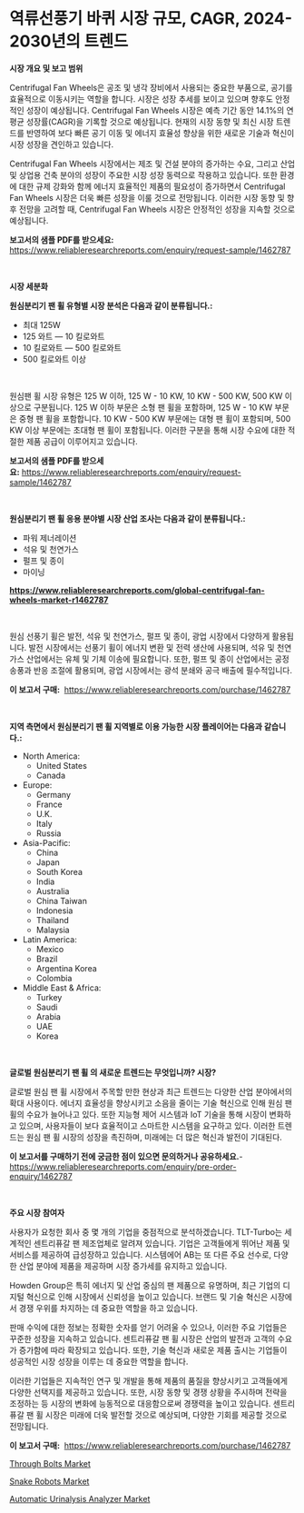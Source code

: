 <p><h1>역류선풍기 바퀴 시장 규모, CAGR, 2024-2030년의 트렌드</h1></p><p><strong>시장 개요 및 보고 범위</strong></p>
<p><p>Centrifugal Fan Wheels은 공조 및 냉각 장비에서 사용되는 중요한 부품으로, 공기를 효율적으로 이동시키는 역할을 합니다. 시장은 성장 추세를 보이고 있으며 향후도 안정적인 성장이 예상됩니다. Centrifugal Fan Wheels 시장은 예측 기간 동안 14.1%의 연평균 성장률(CAGR)을 기록할 것으로 예상됩니다. 현재의 시장 동향 및 최신 시장 트렌드를 반영하여 보다 빠른 공기 이동 및 에너지 효율성 향상을 위한 새로운 기술과 혁신이 시장 성장을 견인하고 있습니다.</p><p>Centrifugal Fan Wheels 시장에서는 제조 및 건설 분야의 증가하는 수요, 그리고 산업 및 상업용 건축 분야의 성장이 주요한 시장 성장 동력으로 작용하고 있습니다. 또한 환경에 대한 규제 강화와 함께 에너지 효율적인 제품의 필요성이 증가하면서 Centrifugal Fan Wheels 시장은 더욱 빠른 성장을 이룰 것으로 전망됩니다. 이러한 시장 동향 및 향후 전망을 고려할 때, Centrifugal Fan Wheels 시장은 안정적인 성장을 지속할 것으로 예상됩니다.</p></p>
<p><strong>보고서의 샘플 PDF를 받으세요:</strong> <a href="https://www.reliableresearchreports.com/enquiry/request-sample/1462787">https://www.reliableresearchreports.com/enquiry/request-sample/1462787</a></p>
<p>&nbsp;</p>
<p><strong>시장 세분화</strong></p>
<p><strong>원심분리기 팬 휠 유형별 시장 분석은 다음과 같이 분류됩니다.:</strong></p>
<p><ul><li>최대 125W</li><li>125 와트 — 10 킬로와트</li><li>10 킬로와트 — 500 킬로와트</li><li>500 킬로와트 이상</li></ul></p>
<p>&nbsp;</p>
<p><p>원심팬 휠 시장 유형은 125 W 이하, 125 W - 10 KW, 10 KW - 500 KW, 500 KW 이상으로 구분됩니다. 125 W 이하 부문은 소형 팬 휠을 포함하며, 125 W - 10 KW 부문은 중형 팬 휠을 포함합니다. 10 KW - 500 KW 부문에는 대형 팬 휠이 포함되며, 500 KW 이상 부문에는 초대형 팬 휠이 포함됩니다. 이러한 구분을 통해 시장 수요에 대한 적절한 제품 공급이 이루어지고 있습니다.</p></p>
<p><strong>보고서의 샘플 PDF를 받으세요:</strong>&nbsp;<a href="https://www.reliableresearchreports.com/enquiry/request-sample/1462787">https://www.reliableresearchreports.com/enquiry/request-sample/1462787</a></p>
<p>&nbsp;</p>
<p><strong> 원심분리기 팬 휠 응용 분야별 시장 산업 조사는 다음과 같이 분류됩니다.:</strong></p>
<p><ul><li>파워 제너레이션</li><li>석유 및 천연가스</li><li>펄프 및 종이</li><li>마이닝</li></ul></p>
<p><strong><a href="https://www.reliableresearchreports.com/global-centrifugal-fan-wheels-market-r1462787">https://www.reliableresearchreports.com/global-centrifugal-fan-wheels-market-r1462787</a></strong></p>
<p>&nbsp;</p>
<p><p>원심 선풍기 휠은 발전, 석유 및 천연가스, 펄프 및 종이, 광업 시장에서 다양하게 활용됩니다. 발전 시장에서는 선풍기 휠이 에너지 변환 및 전력 생산에 사용되며, 석유 및 천연가스 산업에서는 유체 및 기체 이송에 필요합니다. 또한, 펄프 및 종이 산업에서는 공정 송풍과 반응 조절에 활용되며, 광업 시장에서는 광석 분쇄와 공극 배출에 필수적입니다.</p></p>
<p><strong>이 보고서 구매:</strong>&nbsp; <a href="https://www.reliableresearchreports.com/purchase/1462787">https://www.reliableresearchreports.com/purchase/1462787</a></p>
<p>&nbsp;</p>
<p><strong>지역 측면에서 원심분리기 팬 휠 지역별로 이용 가능한 시장 플레이어는 다음과 같습니다.:</strong></p>
<p><ul>
    <li>
        North America:
        <ul>
            <li>United States</li>
            <li>Canada</li>
        </ul>
    </li>
    <li>
        Europe:
        <ul>
            <li>Germany</li>
            <li>France</li>
            <li>U.K.</li>
            <li>Italy</li>
            <li>Russia</li>
        </ul>
    </li>
    <li>
        Asia-Pacific:
        <ul>
            <li>China</li>
            <li>Japan</li>
            <li>South Korea</li>
            <li>India</li>
            <li>Australia</li>
            <li>China Taiwan</li>
            <li>Indonesia</li>
            <li>Thailand</li>
            <li>Malaysia</li>
        </ul>
    </li>
    <li>
        Latin America:
        <ul>
            <li>Mexico</li>
            <li>Brazil</li>
            <li>Argentina Korea</li>
            <li>Colombia</li>
        </ul>
    </li>
    <li>
        Middle East & Africa:
        <ul>
            <li>Turkey</li>
            <li>Saudi</li>
            <li>Arabia</li>
            <li>UAE</li>
            <li>Korea</li>
        </ul>
    </li>
    </ul></p>
<p>&nbsp;</p>
<p><strong>글로벌 원심분리기 팬 휠 의 새로운 트렌드는 무엇입니까? 시장?</strong></p>
<p><p>글로벌 원심 팬 휠 시장에서 주목할 만한 현상과 최근 트렌드는 다양한 산업 분야에서의 확대 사용이다. 에너지 효율성을 향상시키고 소음을 줄이는 기술 혁신으로 인해 원심 팬 휠의 수요가 늘어나고 있다. 또한 지능형 제어 시스템과 IoT 기술을 통해 시장이 변화하고 있으며, 사용자들이 보다 효율적이고 스마트한 시스템을 요구하고 있다. 이러한 트렌드는 원심 팬 휠 시장의 성장을 촉진하며, 미래에는 더 많은 혁신과 발전이 기대된다.</p></p>
<p><strong>이 보고서를 구매하기 전에 궁금한 점이 있으면 문의하거나 공유하세요.</strong>- <a href="https://www.reliableresearchreports.com/enquiry/pre-order-enquiry/1462787">https://www.reliableresearchreports.com/enquiry/pre-order-enquiry/1462787</a></p>
<p>&nbsp;</p>
<p><strong>주요 시장 참여자</strong></p>
<p><p>사용자가 요청한 회사 중 몇 개의 기업을 중점적으로 분석하겠습니다. TLT-Turbo는 세계적인 센트리퓨갈 팬 제조업체로 알려져 있습니다. 기업은 고객들에게 뛰어난 제품 및 서비스를 제공하여 급성장하고 있습니다. 시스템에어 AB는 또 다른 주요 선수로, 다양한 산업 분야에 제품을 제공하며 시장 증가세를 유지하고 있습니다. </p><p>Howden Group은 특히 에너지 및 산업 중심의 팬 제품으로 유명하며, 최근 기업의 디지털 혁신으로 인해 시장에서 신뢰성을 높이고 있습니다. 브랜드 및 기술 혁신은 시장에서 경쟁 우위를 차지하는 데 중요한 역할을 하고 있습니다. </p><p>판매 수익에 대한 정보는 정확한 숫자를 얻기 어려울 수 있으나, 이러한 주요 기업들은 꾸준한 성장을 지속하고 있습니다. 센트리퓨갈 팬 휠 시장은 산업의 발전과 고객의 수요가 증가함에 따라 확장되고 있습니다. 또한, 기술 혁신과 새로운 제품 출시는 기업들이 성공적인 시장 성장을 이루는 데 중요한 역할을 합니다. </p><p>이러한 기업들은 지속적인 연구 및 개발을 통해 제품의 품질을 향상시키고 고객들에게 다양한 선택지를 제공하고 있습니다. 또한, 시장 동향 및 경쟁 상황을 주시하며 전략을 조정하는 등 시장의 변화에 능동적으로 대응함으로써 경쟁력을 높이고 있습니다. 센트리퓨갈 팬 휠 시장은 미래에 더욱 발전할 것으로 예상되며, 다양한 기회를 제공할 것으로 전망됩니다.</p></p>
<p><strong>이 보고서 구매:</strong>&nbsp;&nbsp;<a href="https://www.reliableresearchreports.com/purchase/1462787">https://www.reliableresearchreports.com/purchase/1462787</a></p>
<p><p><a href="https://github.com/NorbertYates/Market-Research-Report-List-4/blob/main/through-bolts-market.md">Through Bolts Market</a></p><p><a href="https://github.com/prosalinda88/Market-Research-Report-List-4/blob/main/snake-robots-market.md">Snake Robots Market</a></p><p><a href="https://butternut-bug-553.notion.site/Decoding-Automatic-Urinalysis-Analyzer-Market-Metrics-Market-Share-Trends-and-Growth-Patterns-06809dc8bb8747ae97c674c342d6df78">Automatic Urinalysis Analyzer Market</a></p></p>